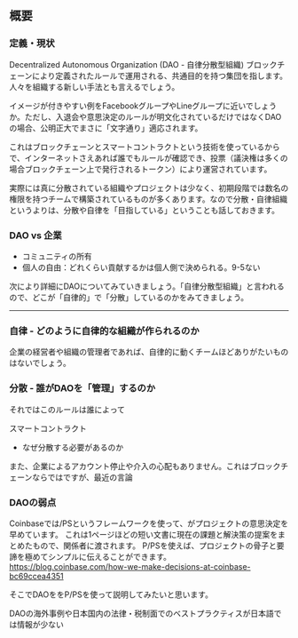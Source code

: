 ## 概要

### 定義・現状

Decentralized Autonomous Organization (DAO - 自律分散型組織) ブロックチェーンにより定義されたルールで運用される、共通目的を持つ集団を指します。人々を組織する新しい手法とも言えるでしょう。

イメージが付きやすい例をFacebookグループやLineグループに近いでしょうか。ただし、入退会や意思決定のルールが明文化されているだけではなくDAOの場合、公明正大でまさに「文字通り」適応されます。

これはブロックチェーンとスマートコントラクトという技術を使っているからで、インターネットさえあれば誰でもルールが確認でき、投票（議決権は多くの場合ブロックチェーン上で発行されるトークン）により運営されています。

実際には真に分散されている組織やプロジェクトは少なく、初期段階では数名の権限を持つチームで構築されているものが多くあります。なので分散・自律組織というよりは、分散や自律を「目指している」ということも話しておきます。


### DAO vs 企業

- コミュニティの所有
- 個人の自由：どれくらい貢献するかは個人側で決められる。9-5ない


次により詳細にDAOについてみていきましょう。「自律分散型組織」と言われるので、どこが「自律的」で「分散」しているのかをみてきましょう。

---

### 自律 - どのように自律的な組織が作られるのか

企業の経営者や組織の管理者であれば、自律的に動くチームほどありがたいものはないでしょう。



### 分散 - 誰がDAOを「管理」するのか

それではこのルールは誰によって

スマートコントラクト

- なぜ分散する必要があるのか

また、企業によるアカウント停止や介入の心配もありません。これはブロックチェーンならではですが、最近の言論


### DAOの弱点

Coinbaseでは/PSというフレームワークを使って、がプロジェクトの意思決定を早めています。
これは1ページほどの短い文書に現在の課題と解決策の提案をまとめたもので、関係者に渡されます。
P/PSを使えば、プロジェクトの骨子と要諦を極めてシンプルに伝えることができます。
https://blog.coinbase.com/how-we-make-decisions-at-coinbase-bc69ccea4351

そこでDAOををP/PSを使って説明してみたいと思います。

DAOの海外事例や日本国内の法律・税制面でのベストプラクティスが日本語では情報が少ない
